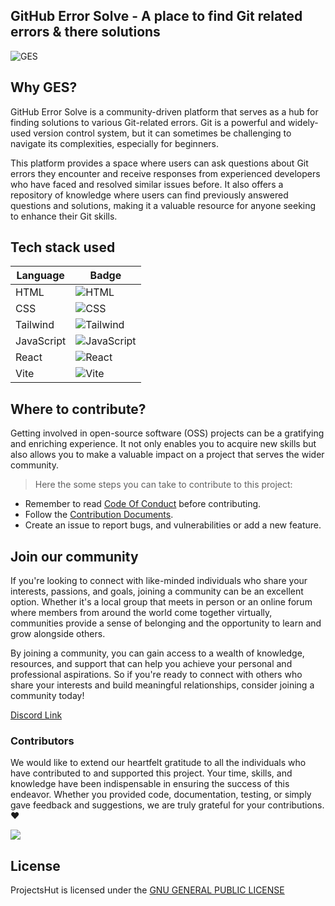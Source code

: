 ## GitHub Error Solve - A place to find Git related errors & there solutions

![GES](https://user-images.githubusercontent.com/88102392/226684787-087307ac-3c8b-45ca-a22d-ba42665ec481.png)

## Why GES?

GitHub Error Solve is a community-driven platform that serves as a hub for finding solutions to various Git-related errors. Git is a powerful and widely-used version control system, but it can sometimes be challenging to navigate its complexities, especially for beginners.

This platform provides a space where users can ask questions about Git errors they encounter and receive responses from experienced developers who have faced and resolved similar issues before. It also offers a repository of knowledge where users can find previously answered questions and solutions, making it a valuable resource for anyone seeking to enhance their Git skills.

## Tech stack used

| Language   | Badge                                                                                                             |
| ---------- | ----------------------------------------------------------------------------------------------------------------- |
| HTML       | ![HTML](https://img.shields.io/badge/html-F16529?style=for-the-badge&logo=html5&logoColor=white)                  |
| CSS        | ![CSS](https://img.shields.io/badge/css-254BDD?style=for-the-badge&logo=css3&logoColor=white)                     |
| Tailwind   | ![Tailwind](https://img.shields.io/badge/tailwindcss-C66394?style=for-the-badge&logo=tailwindcss&logoColor=white) |
| JavaScript | ![JavaScript](https://img.shields.io/badge/javascript-EFD81C?style=for-the-badge&logo=javascript&logoColor=white) |
| React      | ![React](https://img.shields.io/badge/react-blue?style=for-the-badge&logo=react&logoColor=navyblue)               |
| Vite       | ![Vite](https://img.shields.io/badge/vite-5BB4FF?style=for-the-badge&logo=vite&logoColor=FFC018)                  |

## Where to contribute?

Getting involved in open-source software (OSS) projects can be a gratifying and enriching experience. It not only enables you to acquire new skills but also allows you to make a valuable impact on a project that serves the wider community.

> Here the some steps you can take to contribute to this project:

- Remember to read [Code Of Conduct](/CODE_OF_CONDUCT.md) before contributing.
- Follow the [Contribution Documents](/contributing.md).
- Create an issue to report bugs, and vulnerabilities or add a new feature.

## Join our community

If you're looking to connect with like-minded individuals who share your interests, passions, and goals, joining a community can be an excellent option. Whether it's a local group that meets in person or an online forum where members from around the world come together virtually, communities provide a sense of belonging and the opportunity to learn and grow alongside others.

By joining a community, you can gain access to a wealth of knowledge, resources, and support that can help you achieve your personal and professional aspirations. So if you're ready to connect with others who share your interests and build meaningful relationships, consider joining a community today!

[Discord Link](https://discord.gg/xwRbDwnbMr)

### Contributors

We would like to extend our heartfelt gratitude to all the individuals who have contributed to and supported this project. Your time, skills, and knowledge have been indispensable in ensuring the success of this endeavor. Whether you provided code, documentation, testing, or simply gave feedback and suggestions, we are truly grateful for your contributions. ❤️

<a href = "https://github.com/devvsakib/github-error-solve/graphs/contributors">
  <img src = "https://contrib.rocks/image?repo=devvsakib/github-error-solve"/>
</a>

## License

ProjectsHut is licensed under the [GNU GENERAL PUBLIC LICENSE ](/LICENSE)
